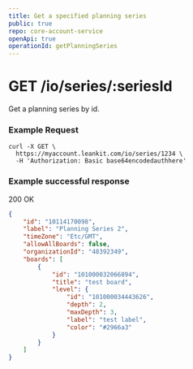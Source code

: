 ```yaml
---
title: Get a specified planning series
public: true
repo: core-account-service
openApi: true
operationId: getPlanningSeries
---
```

# GET /io/series/:seriesId
Get a planning series by id.


### Example Request
```shell
curl -X GET \
  https://myaccount.leankit.com/io/series/1234 \
  -H 'Authorization: Basic base64encodedauthhere'
```

### Example successful response
200 OK
```json
{
    "id": "10114170098",
    "label": "Planning Series 2",
    "timeZone": "Etc/GMT",
    "allowAllBoards": false,
    "organizationId": "48392349",
    "boards": [
        {
            "id": "101000032066894",
            "title": "test board",
            "level": {
                "id": "101000034443626",
                "depth": 2,
                "maxDepth": 3,
                "label": "test label",
                "color": "#2966a3"
            }
        }
    ]
}
```
